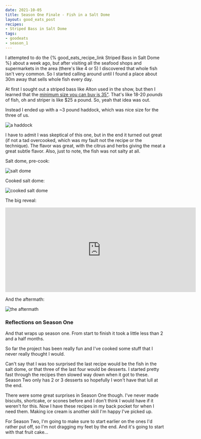 ```yaml
---
date: 2021-10-05
title: Season One Finale - Fish in a Salt Dome
layout: good_eats_post
recipes:
- Striped Bass in Salt Dome
tags:
- goodeats
- season_1
---
```


I attempted to do the {% good_eats_recipe_link Striped Bass in Salt Dome %}
about a week ago, but after visiting all the seafood
shops and supermarkets in the area (there's like 4 or 5) I discovered
that whole fish isn't very common. So I started
calling around until I found a place about 30m away that sells whole
fish every day.

At first I sought out a striped bass like Alton used in the show,
but then I learned that the
[minimum size you can buy is 35"](https://www.onthewater.com/news/2020/04/22/massachusetts-sets-commercial-striped-bass-quota-at-735240-pounds).
That's like 18-20 _pounds_ of fish, oh and striper is like $25 a
pound. So, yeah that idea was out.

Instead I ended up with a ~3 pound haddock, which was nice size for the
three of us.

![a haddock](https://lh3.googleusercontent.com/pw/AM-JKLXOMZvjAptuhPdUKn-4Kg-9Vssl77VO9sddF9TpU7wpJYRHwp9WzbfRsqtdKEsk3mJJ3x4kvM8W_knFATX4JRBCBRyMh4LM9uBes8Ctm1DSRBoJfYxuNTE-eJ1ihF7Ku_LkgRPWdD-FnOUoFr7wi0rF=w600-no?authuser=0)

I have to admit I was skeptical of this one, but in the end it turned
out great (if not a tad overcooked, which was my fault not the recipe
or the technique). The flavor was great, with the citrus and herbs
giving the meat a great subtle flavor. Also, just to note, the fish was
not salty at all.

Salt dome, pre-cook:

![salt dome](https://lh3.googleusercontent.com/pw/AM-JKLW2vC6s8KVAyFVdM2-XM3kkyAW1LQTTbj22ezbWKGLD1e07q02aOHETbjRug4VKACBeTtBSe_ltYDqJWuoGH6qz0eKfcS-QzEOTaOM3Fw3N7o5cXvqRVg3CUtLbvdcKBX4QBbHZUXpgVj361PPwxg1C=w400-no?authuser=0)

Cooked salt dome:

![cooked salt dome](https://lh3.googleusercontent.com/pw/AM-JKLXLaYOadLYYf_b89N1uU4UCyUpDeMp9DIkCXoN95nVi2TWZilccJnqgtAXY_CdiecXPk8uDrP0j5ptgXG0IrMtzmnCbuvwpd8AgRFaluWz-HaXZOeOz339fP0sub0wbVjp4oLHkpFWJLxuRVgptyB3D=w600-no?authuser=0)

The big reveal:

<iframe width="600" height="266" src="https://www.youtube.com/embed/aURLeBjG7RA" title="YouTube video player" frameborder="0" allow="accelerometer; autoplay; clipboard-write; encrypted-media; gyroscope; picture-in-picture" allowfullscreen></iframe>

And the aftermath:

![the aftermath](https://lh3.googleusercontent.com/pw/AM-JKLUMbUPxo3lmQwESHTRH6eV5kOOkf-BW16HslnHXy3XPjJ85WRQBWOhtJeJK7P0YdiQJ8wbHuYDsBTR9JEsGTEHnt5BT6epz2HiyavAtZ-J3Ou7Ok6lfdVU4yckvxgW98eh2GrLpadUXbAuQfRjjzN37=w600-no?authuser=0)

### Reflections on Season One

And that wraps up season one. From start to finish it took a little
less than 2 and a half months.

So far the project has been really fun and I've cooked some stuff
that I never really thought I would.

Can't say that I was too surprised the last recipe would be the
fish in the salt dome, or that three of the last four would be
desserts.  I started pretty fast through the recipes then slowed way
down when it got to these. Season Two only has 2 or 3 desserts so
hopefully I won't have that lull at the end.

There were some great surprises in Season One though. I've never
made biscuits, shortcake, or scones before and I don't think I
would have if it weren't for this. Now I have these recipes in
my back pocket for when I need them. Making ice cream is another
skill I'm happy I've picked up.

For Season Two, I'm going to make sure to start earlier on the ones
I'd rather put off, so I'm not dragging my feet by the end. And it's
going to start with that fruit cake...
